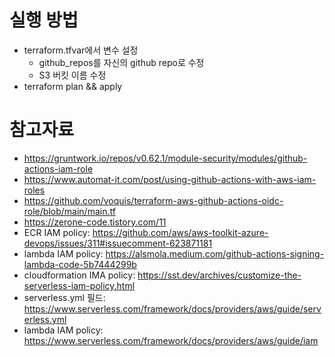 # 실행 방법
* terraform.tfvar에서 변수 설정
  * github_repos를 자신의 github repo로 수정
  * S3 버킷 이름 수정
* terraform plan && apply

# 참고자료
* https://gruntwork.io/repos/v0.62.1/module-security/modules/github-actions-iam-role
* https://www.automat-it.com/post/using-github-actions-with-aws-iam-roles
* https://github.com/voquis/terraform-aws-github-actions-oidc-role/blob/main/main.tf
* https://zerone-code.tistory.com/11
* ECR IAM policy: https://github.com/aws/aws-toolkit-azure-devops/issues/311#issuecomment-623871181
* lambda IAM policy: https://alsmola.medium.com/github-actions-signing-lambda-code-5b7444299b
* cloudformation IMA policy: https://sst.dev/archives/customize-the-serverless-iam-policy.html
* serverless.yml 필드: https://www.serverless.com/framework/docs/providers/aws/guide/serverless.yml
* lambda IAM policy: https://www.serverless.com/framework/docs/providers/aws/guide/iam
